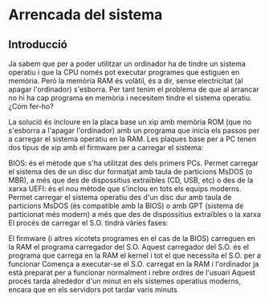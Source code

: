 # Arrencada del sistema
## Introducció
Ja sabem que per a poder utilitzar un ordinador ha de tindre un sistema operatiu i que la CPU només pot executar programes que estiguen en memòria. Però la memòria RAM és volàtil, és a dir, sense electricitat (al apagar l'ordinador) s'esborra. Per tant tenim el problema de que al arrancar no hi ha cap programa en memòria i necesitem tindre el sistema operatiu. ¿Cóm fer-ho?

La solució és incloure en la placa base un xip amb memòria ROM (que no s'esborra a l'apagar l'ordinador) amb un programa que inicia els passos per a carregar el sistema operatiu en la RAM. Les plaques base per a PC tenen dos tipus de xip amb el firmware per a carregar el sistema:

BIOS: és el mètode que s'ha utilitzat des dels primers PCs. Permet carregar el sistema des de un disc dur formatjat amb taula de particions MsDOS (o MBR), a més que des de dispossitius extraïbles (CD, USB, etc) o des de la xarxa
UEFI: és el nou mètode que s'inclou en tots els equips moderns. Permet carregar el sistema operatiu des d'un disc dur amb taula de particions MsDOS (és compatible amb la BIOS) o amb GPT (sistema de particionat més modern) a més que des de dispossitius extraïbles o la xarxa
El procés de carregar el S.O. tindrà vàries fases:

El firmware (i altres xicotets programes en el cas de la BIOS) carreguen en la RAM el programa carregador del S.O.
Aquest carregador del S.O. és el programa que carrega en la RAM el kernel i tot el que necessita el S.O. per a funcionar
Comença a executar-se el S.O. carregat en la RAM i l'ordinador ja està preparat per a funcionar normalment i rebre ordres de l'usuari
Aquest procés tarda alrededor d'un minut en els sistemes operatius moderns, encara que en els servidors pot tardar varis minuts

